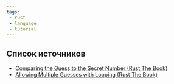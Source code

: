```yaml
---
tags:
 - rust
 - language
 - tutorial
---
```


## Список источников

- [Comparing the Guess to the Secret Number (Rust The Book)](https://doc.rust-lang.org/book/ch02-00-guessing-game-tutorial.html#comparing-the-guess-to-the-secret-number)
- [Allowing Multiple Guesses with Looping (Rust The Book)](https://doc.rust-lang.org/book/ch02-00-guessing-game-tutorial.html#allowing-multiple-guesses-with-looping)